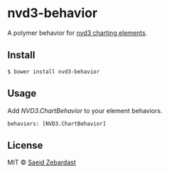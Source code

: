 # nvd3-behavior

A polymer behavior for [nvd3 charting elements](https://github.com/saeidzebardast/nvd3-elements).

## Install

```
$ bower install nvd3-behavior
```

## Usage

Add *NVD3.ChartBehavior* to your element behaviors.
```
behaviors: [NVD3.ChartBehavior]
```


## License

MIT © [Saeid Zebardast](http://zebardast.com)
